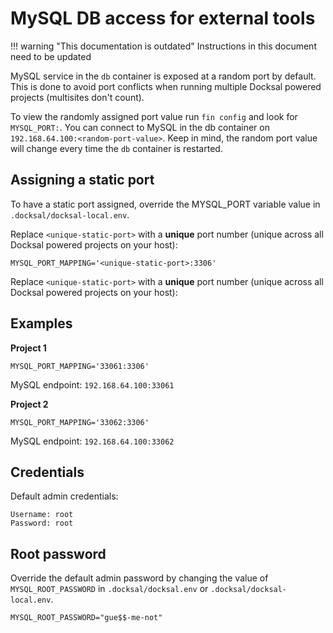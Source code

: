 # MySQL DB access for external tools

!!! warning "This documentation is outdated"
    Instructions in this document need to be updated

MySQL service in the `db` container is exposed at a random port by default.
This is done to avoid port conflicts when running multiple Docksal powered projects (multisites don't count).

To view the randomly assigned port value run `fin config` and look for `MYSQL_PORT:`.
You can connect to MySQL in the db container on `192.168.64.100:<random-port-value>`.
Keep in mind, the random port value will change every time the `db` container is restarted.

## Assigning a static port

To have a static port assigned, override the MYSQL_PORT variable value in `.docksal/docksal-local.env`.

Replace `<unique-static-port>` with a **unique** port number (unique across all Docksal powered projects on your host):

```
MYSQL_PORT_MAPPING='<unique-static-port>:3306'
```

Replace `<unique-static-port>` with a **unique** port number (unique across all Docksal powered projects on your host):

## Examples

**Project 1**

```
MYSQL_PORT_MAPPING='33061:3306'
```

MySQL endpoint: `192.168.64.100:33061`

**Project 2**

```
MYSQL_PORT_MAPPING='33062:3306'
```

MySQL endpoint: `192.168.64.100:33062`

## Credentials

Default admin credentials:

```
Username: root
Password: root
```

## Root password

Override the default admin password by changing the value of `MYSQL_ROOT_PASSWORD` in `.docksal/docksal.env` or `.docksal/docksal-local.env`.

```
MYSQL_ROOT_PASSWORD="gue$$-me-not"
```
